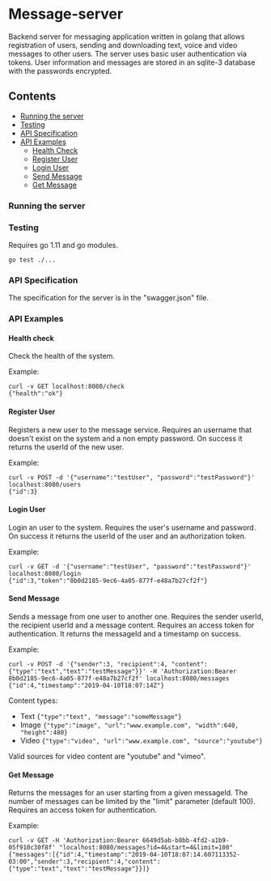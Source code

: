 # Message-server

Backend server for messaging application written in golang that allows registration of users, 
sending and downloading text, voice and video messages to other users. 
The server uses basic user authentication via tokens. 
User information and messages are stored in an sqlite-3 database with the passwords encrypted.


## Contents

- [Running the server](#running-the-server)
- [Testing](#testing)
- [API Specification](#api-specification)
- [API Examples](#api-examples)
    - [Health Check](#health-check)
    - [Register User](#register-user)
    - [Login User](#login-user)
    - [Send Message](#send-message)
    - [Get Message](#get-message)

### Running the server

### Testing

Requires go 1.11 and go modules.

```
go test ./...
```

### API Specification

The specification for the server is in the "swagger.json" file.

### API Examples

#### Health check

Check the health of the system.

Example:
```
curl -v GET localhost:8080/check
{"health":"ok"}
```

#### Register User

Registers a new user to the message service.
Requires an username that doesn't exist on the system and a non empty password.
On success it returns the userId of the new user.

Example:
```
curl -v POST -d '{"username":"testUser", "password":"testPassword"}' localhost:8080/users
{"id":3}
```

#### Login User

Login an user to the system. Requires the user's username and password.
On success it returns the userId of the user and an authorization token.

Example:
```
curl -v GET -d '{"username":"testUser", "password":"testPassword"}' localhost:8080/login
{"id":3,"token":"8b0d2185-9ec6-4a05-877f-e48a7b27cf2f"}
```

#### Send Message

Sends a message from one user to another one. Requires the sender userId, the recipient userId and
a message content. Requires an access token for authentication.
It returns the messageId and a timestamp on success.

Example:

```
curl -v POST -d '{"sender":3, "recipient":4, "content":{"type":"text","text":"testMessage"}}' -H 'Authorization:Bearer 8b0d2185-9ec6-4a05-877f-e48a7b27cf2f' localhost:8080/messages
{"id":4,"timestamp":"2019-04-10T18:07:14Z"}
```


Content types:
 - Text
 ``
 {"type":"text", "message":"someMessage"}
 ``
 - Image
 ``
 {"type":"image", "url":"www.example.com", "width":640, "height":480}
 ``
 - Video
 ``
 {"type":"video", "url":"www.example.com", "source":"youtube"}
 ``
 
Valid sources for video content are "youtube" and "vimeo".   
#### Get Message

Returns the messages for an user starting from a given messageId.
The number of messages can be limited by the "limit" parameter (default 100).
Requires an access token for authentication.

Example:
```
curl -v GET -H 'Authorization:Bearer 6649d5ab-b8bb-4fd2-a1b9-05f910c30f8f' "localhost:8080/messages?id=4&start=4&limit=100"
{"messages":[{"id":4,"timestamp":"2019-04-10T18:07:14.607113352-03:00","sender":3,"recipient":4,"content":{"type":"text","text":"testMessage"}}]}
```
